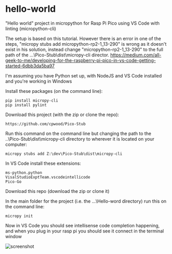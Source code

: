 # hello-world
"Hello world" project in micropython for Rasp Pi Pico using VS Code with linting (micropython-cli)

The setup is based on this tutorial.  However there is an error in one of the steps, "micropy stubs add micropython-rp2-1_13-290" is wrong as it doesn't exist in his solution, instead change "micropython-rp2-1_13-290" to the full path of the ...\Pico-Stub\dist\micropy-cli director.
https://medium.com/all-geek-to-me/developing-for-the-raspberry-pi-pico-in-vs-code-getting-started-6dbb3da5ba97


I'm assuming you have Python set up, with NodeJS and VS Code installed and you're working in Windows 

Install these packages (on the command line):
```
pip install micropy-cli
pip install pylint
```

Download this project (with the zip or clone the repo):
```
https://github.com/cpwood/Pico-Stub
```

Run this command on the command line but changing the path to the ..\Pico-Stub\dist\micropy-cli directory to wherever it is located on your computer:
```
micropy stubs add Z:\dev\Pico-Stub\dist\micropy-cli
```

In VS Code install these extensions:
```
ms-python.python
VisalStudioExptTeam.vscodeintellicode
Pico-Go
```

Download this repo (download the zip or clone it)

In the main folder for the project (i.e. the ...\Hello-word directory) run this on the command line:
```
micropy init
```

Now in VS Code you should see intellisense code completion happening, and when you plug in your rasp pi you should see it connect in the terminal window

![screenshot](https://user-images.githubusercontent.com/23091874/109891367-a51d3d80-7cd4-11eb-8cde-c947a83ed1f8.png)
